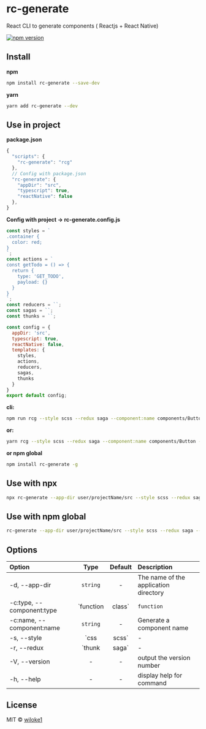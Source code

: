 # rc-generate

React CLI to generate components ( Reactjs + React Native)

[![npm version](https://img.shields.io/npm/v/rc-generate.svg)](https://www.npmjs.com/package/rc-generate)

## Install

**npm**

```bash
npm install rc-generate --save-dev
```

**yarn**

```bash
yarn add rc-generate --dev
```

## Use in project

**package.json**

```js
{
  "scripts": {
    "rc-generate": "rcg"
  },
  // Config with package.json
  "rc-generate": {
    "appDir": "src",
    "typescript": true,
    "reactNative": false
  },
}
```

**Config with project -> rc-generate.config.js**

```js
const styles = `
.container {
  color: red;
}
`;
const actions = `
const getTodo = () => {
  return {
    type: 'GET_TODO',
    payload: {}
  }
}
`;
const reducers = ``;
const sagas = ``;
const thunks = ``;

const config = {
  appDir: 'src',
  typescript: true,
  reactNative: false,
  templates: {
    styles,
    actions,
    reducers,
    sagas,
    thunks
  }
}
export default config;
```

**cli:**

```bash
npm run rcg --style scss --redux saga --component:name components/Button --component:type class
```

**or:**

```bash
yarn rcg --style scss --redux saga --component:name components/Button --component:type class
```

**or npm global**

```bash
npm install rc-generate -g
```

## Use with npx

```bash
npx rc-generate --app-dir user/projectName/src --style scss --redux saga --component:name components/Button
```

## Use with npm global

```bash
rc-generate --app-dir user/projectName/src --style scss --redux saga --component:name components/Button
```

## Options

| Option                  | Type                                | Default | Description |
| :---------            | :-------:          | :-----: | :----------- |
| -d, --app-dir   | `string`  | -       | The name of the application directory  |
| -c:type, --component:type   | `function | class`   | `function`       | Generate a component type ( example: Button or components/Button) |
| -c:name, --component:name   | `string`  | -       | Generate a component name  |
| -s, --style    | `css | scss`      | -       | Generate a style |
| -r, --redux    | `thunk | saga`      | -       | Generate a redux state management |
| -V, --version    | -      | -       | output the version number |
| -h, --help    | -      | -       | display help for command |

## License

MIT © [wiloke1](https://github.com/wiloke1)
